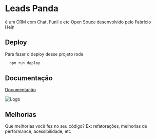 
# Leads Panda 

é um CRM com Chat, Funil e etc Open Souce desenvolvido pelo Fabrício Hein


## Deploy

Para fazer o deploy desse projeto rode

```bash
  npm run deploy
```


## Documentação

[Documentação](https://link-da-documentação)


![Logo](https://dev-to-uploads.s3.amazonaws.com/uploads/articles/th5xamgrr6se0x5ro4g6.png)


## Melhorias

Que melhorias você fez no seu código? Ex: refatorações, melhorias de performance, acessibilidade, etc

